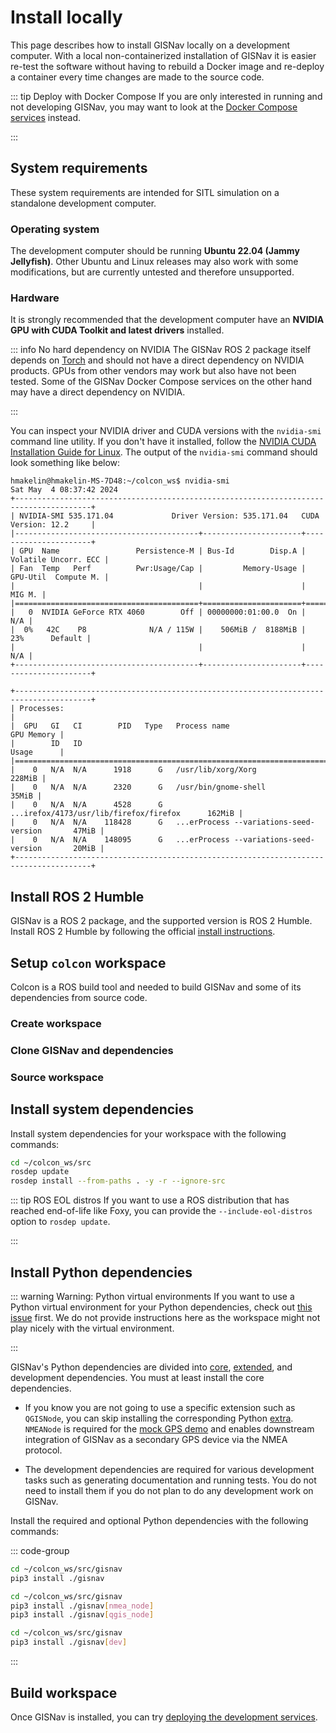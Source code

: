 # Install locally

This page describes how to install GISNav locally on a development computer. With a local non-containerized installation of GISNav it is easier re-test the software without having to rebuild a Docker image and re-deploy a container every time changes are made to the source code.

::: tip Deploy with Docker Compose
If you are only interested in running and not developing GISNav, you may want to look at the [Docker Compose services](/deploy-with-docker-compose) instead.

:::

## System requirements

These system requirements are intended for SITL simulation on a standalone development computer.

### Operating system

The development computer should be running **Ubuntu 22.04 (Jammy Jellyfish)**. Other Ubuntu and Linux releases may also work with some modifications, but are currently untested and therefore unsupported.

### Hardware

It is strongly recommended that the development computer have an **NVIDIA GPU with CUDA Toolkit and latest drivers** installed.

::: info No hard dependency on NVIDIA
The GISNav ROS 2 package itself depends on [Torch](/glossary#torch-pytorch) and should not have a direct dependency on NVIDIA products. GPUs from other vendors may work but also have not been tested. Some of the GISNav Docker Compose services on the other hand may have a direct dependency on NVIDIA.

:::

You can inspect your NVIDIA driver and CUDA versions with the `nvidia-smi` command line utility. If you don't have it installed, follow the [NVIDIA CUDA Installation Guide for Linux](https://docs.nvidia.com/cuda/cuda-installation-guide-linux/index.html). The output of the `nvidia-smi` command should look something like below:

```console
hmakelin@hmakelin-MS-7D48:~/colcon_ws$ nvidia-smi
Sat May  4 08:37:42 2024
+---------------------------------------------------------------------------------------+
| NVIDIA-SMI 535.171.04             Driver Version: 535.171.04   CUDA Version: 12.2     |
|-----------------------------------------+----------------------+----------------------+
| GPU  Name                 Persistence-M | Bus-Id        Disp.A | Volatile Uncorr. ECC |
| Fan  Temp   Perf          Pwr:Usage/Cap |         Memory-Usage | GPU-Util  Compute M. |
|                                         |                      |               MIG M. |
|=========================================+======================+======================|
|   0  NVIDIA GeForce RTX 4060        Off | 00000000:01:00.0  On |                  N/A |
|  0%   42C    P8              N/A / 115W |    506MiB /  8188MiB |     23%      Default |
|                                         |                      |                  N/A |
+-----------------------------------------+----------------------+----------------------+

+---------------------------------------------------------------------------------------+
| Processes:                                                                            |
|  GPU   GI   CI        PID   Type   Process name                            GPU Memory |
|        ID   ID                                                             Usage      |
|=======================================================================================|
|    0   N/A  N/A      1918      G   /usr/lib/xorg/Xorg                          228MiB |
|    0   N/A  N/A      2320      G   /usr/bin/gnome-shell                         35MiB |
|    0   N/A  N/A      4528      G   ...irefox/4173/usr/lib/firefox/firefox      162MiB |
|    0   N/A  N/A    118428      G   ...erProcess --variations-seed-version       47MiB |
|    0   N/A  N/A    148095      G   ...erProcess --variations-seed-version       20MiB |
+---------------------------------------------------------------------------------------+
```

## Install ROS 2 Humble

GISNav is a ROS 2 package, and the supported version is ROS 2 Humble. Install ROS 2 Humble by following the official [install instructions](https://docs.ros.org/en/humble/Installation.html).

## Setup `colcon` workspace

Colcon is a ROS build tool and needed to build GISNav and some of its dependencies from source code.

### Create workspace

<!--@include: ./shared/create-colcon-workspace.md-->

### Clone GISNav and dependencies

<!--@include: ./shared/clone-to-colcon-workspace.md-->

### Source workspace

<!--@include: ./shared/source-colcon-workspace.md-->

## Install system dependencies

Install system dependencies for your workspace with the following commands:

```bash
cd ~/colcon_ws/src
rosdep update
rosdep install --from-paths . -y -r --ignore-src
```

::: tip ROS EOL distros
If you want to use a ROS distribution that has reached end-of-life like Foxy, you can provide the `--include-eol-distros` option to `rosdep update`.

:::

## Install Python dependencies

::: warning Warning: Python virtual environments
If you want to use a Python virtual environment for your Python
dependencies, check out [this issue](https://github.com/ros2/ros2/issues/1094) first. We do not provide instructions here
as the workspace might not play nicely with the virtual environment.

:::

GISNav's Python dependencies are divided into [core](./glossary#core-core-functionality), [extended](./glossary#extension-extended-functionality), and development dependencies. You must at least install the core dependencies.

- If you know you are not going to use a specific extension such as `QGISNode`, you can skip installing the corresponding Python [extra](/glossary#extra). `NMEANode` is required for the [mock GPS demo](/README) and enables downstream integration of GISNav as a secondary GPS device via the NMEA protocol.

- The development dependencies are required for various development tasks such as generating documentation and running tests. You do not need to install them if you do not plan to do any development work on GISNav.

Install the required and optional Python dependencies with the following commands:

::: code-group

```bash [Core]
cd ~/colcon_ws/src/gisnav
pip3 install ./gisnav
```

```bash [Extended <Badge type="info" text="Optional"/>]
cd ~/colcon_ws/src/gisnav
pip3 install ./gisnav[nmea_node]
pip3 install ./gisnav[qgis_node]
```

```bash [Development <Badge type="info" text="Optional"/>]
cd ~/colcon_ws/src/gisnav
pip3 install ./gisnav[dev]
```

:::

## Build workspace

<!--@include: ./shared/build-colcon-workspace.md-->

Once GISNav is installed, you can try [deploying the development services](/deploy-for-development).
